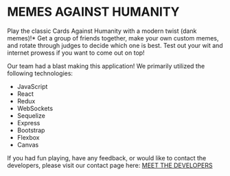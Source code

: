 # MEMES AGAINST HUMANITY
Play the classic Cards Against Humanity with a modern twist (dank memes)!*
Get a group of friends together, make your own custom memes, and rotate through judges to decide which one is best. Test out your wit and internet prowess if you want to come out on top!

Our team had a blast making this application! We primarily utilized the following technologies:
* JavaScript
* React
* Redux
* WebSockets
* Sequelize
* Express
* Bootstrap
* Flexbox
* Canvas

If you had fun playing, have any feedback, or would like to contact the developers, please visit our contact page here: [MEET THE DEVELOPERS](http://memesforhumans.herokuapp.com/contact)
